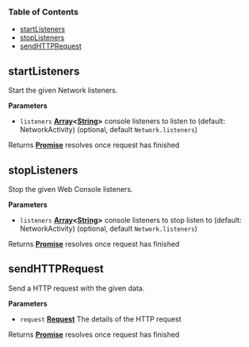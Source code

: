 <!-- Generated by documentation.js. Update this documentation by updating the source code. -->

### Table of Contents

-   [startListeners](#startlisteners)
-   [stopListeners](#stoplisteners)
-   [sendHTTPRequest](#sendhttprequest)

## startListeners

Start the given Network listeners.

**Parameters**

-   `listeners` **[Array](https://developer.mozilla.org/en-US/docs/Web/JavaScript/Reference/Global_Objects/Array)&lt;[String](https://developer.mozilla.org/en-US/docs/Web/JavaScript/Reference/Global_Objects/String)>** console listeners to listen to (default: NetworkActivity) (optional, default `Network.listeners`)

Returns **[Promise](https://developer.mozilla.org/en-US/docs/Web/JavaScript/Reference/Global_Objects/Promise)** resolves once request has finished

## stopListeners

Stop the given Web Console listeners.

**Parameters**

-   `listeners` **[Array](https://developer.mozilla.org/en-US/docs/Web/JavaScript/Reference/Global_Objects/Array)&lt;[String](https://developer.mozilla.org/en-US/docs/Web/JavaScript/Reference/Global_Objects/String)>** console listeners to stop listen to (default: NetworkActivity) (optional, default `Network.listeners`)

Returns **[Promise](https://developer.mozilla.org/en-US/docs/Web/JavaScript/Reference/Global_Objects/Promise)** resolves once request has finished

## sendHTTPRequest

Send a HTTP request with the given data.

**Parameters**

-   `request` **[Request](https://developer.mozilla.org/en-US/Add-ons/SDK/High-Level_APIs/request)** The details of the HTTP request

Returns **[Promise](https://developer.mozilla.org/en-US/docs/Web/JavaScript/Reference/Global_Objects/Promise)** resolves once request has finished
